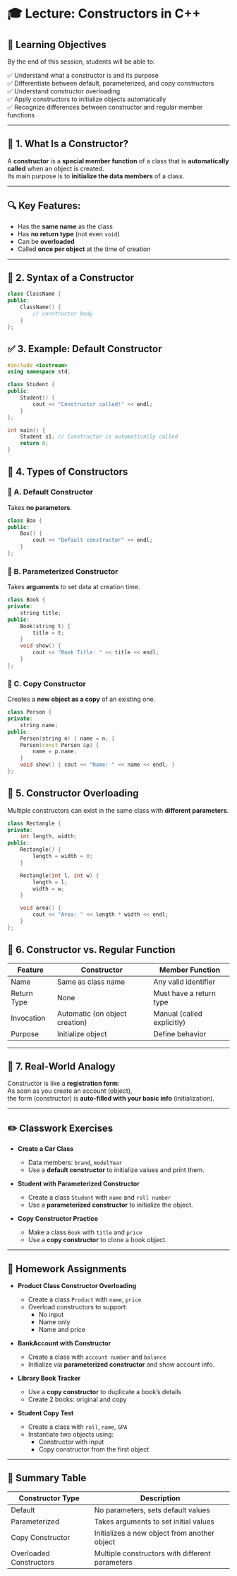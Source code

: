 # 🎓 Lecture: Constructors in C++

## 🎯 Learning Objectives

By the end of this session, students will be able to:

✅ Understand what a constructor is and its purpose  
✅ Differentiate between default, parameterized, and copy constructors  
✅ Understand constructor overloading  
✅ Apply constructors to initialize objects automatically  
✅ Recognize differences between constructor and regular member functions  

---

## 🧠 1. What Is a Constructor?

A **constructor** is a **special member function** of a class that is **automatically called** when an object is created.  
Its main purpose is to **initialize the data members** of a class.

---

## 🔍 Key Features:

- Has the **same name** as the class  
- Has **no return type** (not even `void`)  
- Can be **overloaded**  
- Called **once per object** at the time of creation  

---

## 🔧 2. Syntax of a Constructor

```cpp
class ClassName {
public:
    ClassName() {
        // constructor body
    }
};
```
## ✅ 3. Example: Default Constructor

```cpp
#include <iostream>
using namespace std;

class Student {
public:
    Student() {
        cout << "Constructor called!" << endl;
    }
};

int main() {
    Student s1; // Constructor is automatically called
    return 0;
}
```
## 📝 4. Types of Constructors

### 🔹 A. Default Constructor  
Takes **no parameters**.

```cpp
class Box {
public:
    Box() {
        cout << "Default constructor" << endl;
    }
};
```
### 🔹 B. Parameterized Constructor  
Takes **arguments** to set data at creation time.

```cpp
class Book {
private:
    string title;
public:
    Book(string t) {
        title = t;
    }
    void show() {
        cout << "Book Title: " << title << endl;
    }
};
```
### 🔹 C. Copy Constructor  
Creates a **new object as a copy** of an existing one.

```cpp
class Person {
private:
    string name;
public:
    Person(string n) { name = n; }
    Person(const Person &p) {
        name = p.name;
    }
    void show() { cout << "Name: " << name << endl; }
};
```
## 🔁 5. Constructor Overloading

Multiple constructors can exist in the same class with **different parameters**.

```cpp
class Rectangle {
private:
    int length, width;
public:
    Rectangle() {
        length = width = 0;
    }

    Rectangle(int l, int w) {
        length = l;
        width = w;
    }

    void area() {
        cout << "Area: " << length * width << endl;
    }
};
```
## 🚫 6. Constructor vs. Regular Function

| Feature     | Constructor                        | Member Function                  |
|-------------|-------------------------------------|----------------------------------|
| Name        | Same as class name                  | Any valid identifier             |
| Return Type | None                                | Must have a return type          |
| Invocation  | Automatic (on object creation)      | Manual (called explicitly)       |
| Purpose     | Initialize object                   | Define behavior                  |

---

## 🧩 7. Real-World Analogy

Constructor is like a **registration form**:  
As soon as you create an account (object),  
the form (constructor) is **auto-filled with your basic info** (initialization).

---

## ✏️ Classwork Exercises

- **Create a Car Class**  
  - Data members: `brand`, `modelYear`  
  - Use a **default constructor** to initialize values and print them.

- **Student with Parameterized Constructor**  
  - Create a class `Student` with `name` and `roll number`  
  - Use a **parameterized constructor** to initialize the object.

- **Copy Constructor Practice**  
  - Make a class `Book` with `title` and `price`  
  - Use a **copy constructor** to clone a book object.

---

## 📝 Homework Assignments

- **Product Class Constructor Overloading**  
  - Create a class `Product` with `name`, `price`  
  - Overload constructors to support:  
    - No input  
    - Name only  
    - Name and price

- **BankAccount with Constructor**  
  - Create a class with `account number` and `balance`  
  - Initialize via **parameterized constructor** and show account info.

- **Library Book Tracker**  
  - Use a **copy constructor** to duplicate a book’s details  
  - Create 2 books: original and copy

- **Student Copy Test**  
  - Create a class with `roll`, `name`, `GPA`  
  - Instantiate two objects using:  
    - Constructor with input  
    - Copy constructor from the first object

---

## 🧾 Summary Table

| Constructor Type       | Description                               |
|------------------------|-------------------------------------------|
| Default                | No parameters, sets default values        |
| Parameterized          | Takes arguments to set initial values     |
| Copy Constructor       | Initializes a new object from another object |
| Overloaded Constructors| Multiple constructors with different parameters |
